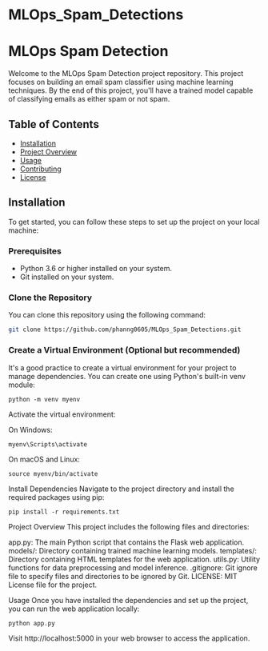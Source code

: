 # MLOps_Spam_Detections

# MLOps Spam Detection

Welcome to the MLOps Spam Detection project repository. This project focuses on building an email spam classifier using machine learning techniques. By the end of this project, you'll have a trained model capable of classifying emails as either spam or not spam.

## Table of Contents

- [Installation](#installation)
- [Project Overview](#project-overview)
- [Usage](#usage)
- [Contributing](#contributing)
- [License](#license)

## Installation

To get started, you can follow these steps to set up the project on your local machine:

### Prerequisites

- Python 3.6 or higher installed on your system.
- Git installed on your system.

### Clone the Repository

You can clone this repository using the following command:

```bash
git clone https://github.com/phanng0605/MLOps_Spam_Detections.git
```
### Create a Virtual Environment (Optional but recommended)
It's a good practice to create a virtual environment for your project to manage dependencies. You can create one using Python's built-in venv module:
```
python -m venv myenv
```

Activate the virtual environment:

On Windows:
```
myenv\Scripts\activate
```

On macOS and Linux:
```
source myenv/bin/activate
```

Install Dependencies
Navigate to the project directory and install the required packages using pip:
```
pip install -r requirements.txt
```

Project Overview
This project includes the following files and directories:

app.py: The main Python script that contains the Flask web application.
models/: Directory containing trained machine learning models.
templates/: Directory containing HTML templates for the web application.
utils.py: Utility functions for data preprocessing and model inference.
.gitignore: Git ignore file to specify files and directories to be ignored by Git.
LICENSE: MIT License file for the project.

Usage
Once you have installed the dependencies and set up the project, you can run the web application locally:
```
python app.py
```

Visit http://localhost:5000 in your web browser to access the application.

